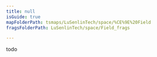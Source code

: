 ```yaml
---
title: null
isGuide: true
mapFolderPath: tsmaps/LuSenlinTech/space/%CE%9E%20Field
fragsFolderPath: LuSenlinTech/space/Field_frags

---
```



<!-- tsGuideRenderComment {"guide":{"id":"tMcot92M0","path":"LuSenlinTech/space","fragmentFolderPath":"LuSenlinTech/space/Field_frags"},"fragment":{"id":"tMcot92M0","topLevelMapKey":"s7LPnd2Oy","mapKeyChain":"s7LPnd2Oy","guideID":"tMcot919W","guidePath":"c:/GitHub/MuddySpud/MuddySpud.github.io/tsmaps/LuSenlinTech/space/Field.tsmap","chartKey":"s7LPnd2Oy","isLeaf":true,"options":[]}} -->

todo
